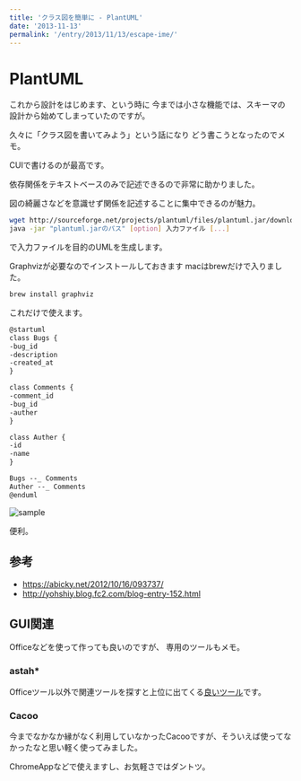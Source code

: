 ```yaml
---
title: 'クラス図を簡単に - PlantUML'
date: '2013-11-13'
permalink: '/entry/2013/11/13/escape-ime/'
---
```


# PlantUML

これから設計をはじめます、という時に
今までは小さな機能では、スキーマの設計から始めてしまっていたのですが。

久々に「クラス図を書いてみよう」という話になり
どう書こうとなったのでメモ。

CUIで書けるのが最高です。

依存関係をテキストベースのみで記述できるので非常に助かりました。

図の綺麗さなどを意識せず関係を記述することに集中できるのが魅力。

```bash
wget http://sourceforge.net/projects/plantuml/files/plantuml.jar/download -O plantuml.jar
java -jar "plantuml.jarのパス" [option] 入力ファイル [...]
```

で入力ファイルを目的のUMLを生成します。

Graphvizが必要なのでインストールしておきます
macはbrewだけで入りました。

```bash
brew install graphviz
```

これだけで使えます。

```markdown
@startuml
class Bugs {
-bug_id
-description
-created_at
}

class Comments {
-comment_id
-bug_id
-auther
}

class Auther {
-id
-name
}

Bugs --_ Comments
Auther --_ Comments
@enduml
```

![sample](https://dl.dropboxusercontent.com/u/9060848/PlantUML/PlantUML.png)

便利。

## 参考

- <https://abicky.net/2012/10/16/093737/>
- <http://yohshiy.blog.fc2.com/blog-entry-152.html>

## GUI関連

Officeなどを使って作っても良いのですが、
専用のツールもメモ。

### astah\*

Officeツール以外で関連ツールを探すと上位に出てくる[良いツール](https://astah.change-vision.com/ja/product/astah-community.html)です。

### Cacoo

今までなかなか縁がなく利用していなかったCacooですが、そういえば使ってなかったなと思い軽く使ってみました。

ChromeAppなどで使えますし、お気軽さではダントツ。
